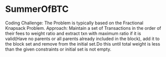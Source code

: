 # SummerOfBTC
Coding Challenge:
The Problem is typically based on the Fractional Knapsack Problem.
Approach: Maintain a set of Transactions in the order of their fees to weight ratio and extract txn with maximum ratio if it is valid(Have no parents or all parents already included in the block), add it to the block set and remove from the initial set.Do this until total weight is less than the given constraints or initial set is not empty.
